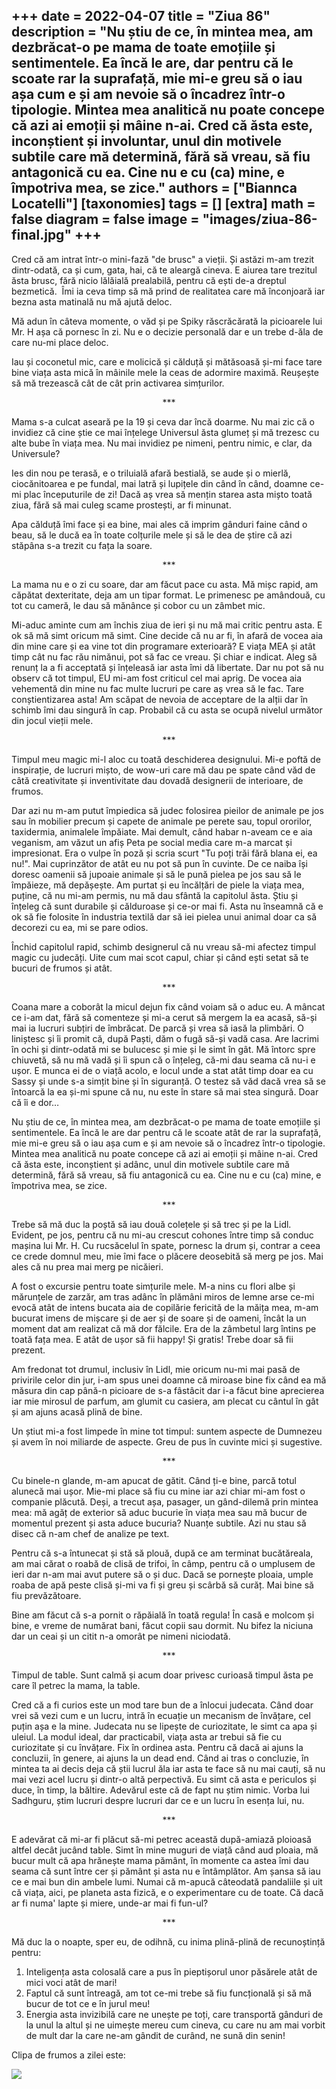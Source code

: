 
+++
date = 2022-04-07
title = "Ziua 86"
description = "Nu știu de ce, în mintea mea, am dezbrăcat-o pe mama de toate emoțiile și sentimentele. Ea încă le are, dar pentru că le scoate rar la suprafață, mie mi-e greu să o iau așa cum e și am nevoie să o încadrez într-o tipologie. Mintea mea analitică nu poate concepe că azi ai emoții și mâine n-ai. Cred că ăsta este, inconștient și involuntar, unul din motivele subtile care mă determină, fără să vreau, să fiu antagonică cu ea. Cine nu e cu (ca) mine, e împotriva mea, se zice."
authors = ["Biannca Locatelli"]
[taxonomies]
tags = []
[extra]
math = false
diagram = false
image = "images/ziua-86-final.jpg"
+++
---

Cred că am intrat într-o mini-fază "de brusc" a vieții. Și astăzi m-am trezit dintr-odată, ca și cum, gata, hai, că te aleargă cineva. E aiurea tare trezitul ăsta brusc, fără nicio lălăială prealabilă, pentru că ești de-a dreptul bezmetică.  Îmi ia ceva timp să mă prind de realitatea care mă înconjoară iar bezna asta matinală nu mă ajută deloc.

Mă adun în câteva momente, o văd și pe Spiky răscrăcărată la picioarele lui Mr. H așa că pornesc în zi. Nu e o decizie personală dar e un trebe d-ăla de care nu-mi place deloc.

Iau și coconetul mic, care e molicică și călduță și mătăsoasă și-mi face tare bine viața asta mică în mâinile mele la ceas de adormire maximă. Reușește să mă trezească cât de cât prin activarea simțurilor.

<p style="text-align: center;">***</p>

Mama s-a culcat aseară pe la 19 și ceva dar încă doarme. Nu mai zic că o invidiez că cine știe ce mai înțelege Universul ăsta glumeț și mă trezesc cu alte bube în viața mea. Nu mai invidiez pe nimeni, pentru nimic, e clar, da Universule?

Ies din nou pe terasă, e o triluială afară bestială, se aude și o mierlă, ciocănitoarea e pe fundal, mai latră și lupițele din când în când, doamne ce-mi plac începuturile de zi! Dacă aș vrea să mențin starea asta mișto toată ziua, fără să mai culeg scame prostești, ar fi minunat.

Apa călduță îmi face și ea bine, mai ales că imprim gânduri faine când o beau, să le ducă ea în toate colțurile mele și să le dea de știre că azi stăpâna s-a trezit cu fața la soare.

<p style="text-align: center;">***</p>

La mama nu e o zi cu soare, dar am făcut pace cu asta. Mă mișc rapid, am căpătat dexteritate, deja am un tipar format. Le primenesc pe amândouă, cu tot cu cameră, le dau să mănânce și cobor cu un zâmbet mic.

Mi-aduc aminte cum am închis ziua de ieri și nu mă mai critic pentru asta. E ok să mă simt oricum mă simt. Cine decide că nu ar fi, în afară de vocea aia din mine care și ea vine tot din programare exterioară? E viața MEA și atât timp cât nu fac rău nimănui, pot să fac ce vreau. Și chiar e indicat. Aleg să renunț la a fi acceptată și înțeleasă iar asta îmi dă libertate. Dar nu pot să nu observ că tot timpul, EU mi-am fost criticul cel mai aprig. De vocea aia vehementă din mine nu fac multe lucruri pe care aș vrea să le fac. Tare conștientizarea asta! Am scăpat de nevoia de acceptare de la alții dar în schimb îmi dau singură în cap. Probabil că cu asta se ocupă nivelul următor din jocul vieții mele.

<p style="text-align: center;">***</p>

Timpul meu magic mi-l aloc cu toată deschiderea designului. Mi-e poftă de inspirație, de lucruri mișto, de wow-uri care mă dau pe spate când văd de câtă creativitate și inventivitate dau dovadă designerii de interioare, de frumos.

Dar azi nu m-am putut împiedica să judec folosirea pieilor de animale pe jos sau în mobilier precum și capete de animale pe perete sau, topul ororilor, taxidermia, animalele împăiate. Mai demult, când habar n-aveam ce e aia veganism, am văzut un afiș Peta pe social media care m-a marcat și impresionat. Era o vulpe în poză și scria scurt "Tu poți trăi fără blana ei, ea nu!". Mai cuprinzător de atât eu nu pot să pun în cuvinte. De ce naiba își doresc oamenii să jupoaie animale și să le pună pielea pe jos sau să le împăieze, mă depășește. Am purtat și eu încălțări de piele la viața mea, puține, că nu mi-am permis, nu mă dau sfântă la capitolul ăsta. Știu și înțeleg că sunt durabile și călduroase și ce-or mai fi. Asta nu înseamnă că e ok să fie folosite în industria textilă dar să iei pielea unui animal doar ca să decorezi cu ea, mi se pare odios.

Închid capitolul rapid, schimb designerul că nu vreau să-mi afectez timpul magic cu judecăți. Uite cum mai scot capul, chiar și când ești setat să te bucuri de frumos și atât.

<p style="text-align: center;">***</p>

Coana mare a coborât la micul dejun fix când voiam să o aduc eu. A mâncat ce i-am dat, fără să comenteze și mi-a cerut să mergem la ea acasă, să-și mai ia lucruri subțiri de îmbrăcat. De parcă și vrea să iasă la plimbări. O liniștesc și îi promit că, după Paști, dăm o fugă să-și vadă casa. Are lacrimi în ochi și dintr-odată mi se bulucesc și mie și le simt în gât. Mă întorc spre chiuvetă, să nu mă vadă și îi spun că o înțeleg, că-mi dau seama că nu-i e ușor. E munca ei de o viață acolo, e locul unde a stat atât timp doar ea cu Sassy și unde s-a simțit bine și în siguranță. O testez să văd dacă vrea să se întoarcă la ea și-mi spune că nu, nu este în stare să mai stea singură. Doar că îi e dor…

Nu știu de ce, în mintea mea, am dezbrăcat-o pe mama de toate emoțiile și sentimentele. Ea încă le are dar pentru că le scoate atât de rar la suprafață, mie mi-e greu să o iau așa cum e și am nevoie să o încadrez într-o tipologie. Mintea mea analitică nu poate concepe că azi ai emoții și mâine n-ai. Cred că ăsta este, inconștient și adânc, unul din motivele subtile care mă determină, fără să vreau, să fiu antagonică cu ea. Cine nu e cu (ca) mine, e împotriva mea, se zice.

<p style="text-align: center;">***</p>

Trebe să mă duc la poștă să iau două colețele și să trec și pe la Lidl. Evident, pe jos, pentru că nu mi-au crescut cohones între timp să conduc mașina lui Mr. H. Cu rucsăcelul în spate, pornesc la drum și, contrar a ceea ce crede domnul meu, mie îmi face o plăcere deosebită să merg pe jos. Mai ales că nu prea mai merg pe nicăieri.

A fost o excursie pentru toate simțurile mele. M-a nins cu flori albe și mărunțele de zarzăr, am tras adânc în plămâni miros de lemne arse ce-mi evocă atât de intens bucata aia de copilărie fericită de la măița mea, m-am bucurat imens de mișcare și de aer și de soare și de oameni, încât la un moment dat am realizat că mă dor fălcile. Era de la zâmbetul larg întins pe toată fața mea. E atât de ușor să fii happy! Și gratis! Trebe doar să fii prezent.

Am fredonat tot drumul, inclusiv în Lidl, mie oricum nu-mi mai pasă de privirile celor din jur, i-am spus unei doamne că miroase bine fix când ea mă măsura din cap până-n picioare de s-a fâstâcit dar i-a făcut bine aprecierea iar mie mirosul de parfum, am glumit cu casiera, am plecat cu cântul în gât și am ajuns acasă plină de bine.

Un știut mi-a fost limpede în mine tot timpul: suntem aspecte de Dumnezeu și avem în noi miliarde de aspecte. Greu de pus în cuvinte mici și sugestive.

<p style="text-align: center;">***</p>

Cu binele-n glande, m-am apucat de gătit. Când ți-e bine, parcă totul alunecă mai ușor. Mie-mi place să fiu cu mine iar azi chiar mi-am fost o companie plăcută. Deși, a trecut așa, pasager, un gând-dilemă prin mintea mea: mă agăț de exterior să aduc bucurie în viața mea sau mă bucur de momentul prezent și asta aduce bucuria? Nuanțe subtile. Azi nu stau să disec că n-am chef de analize pe text.

Pentru că s-a întunecat și stă să plouă, după ce am terminat bucătăreala, am mai cărat o roabă de clisă de trifoi, în câmp, pentru că o umplusem de ieri dar n-am mai avut putere să o și duc. Dacă se pornește ploaia, umple roaba de apă peste clisă și-mi va fi și greu și scârbă să curăț. Mai bine să fiu prevăzătoare.

Bine am făcut că s-a pornit o răpăială în toată regula! În casă e molcom și bine, e vreme de numărat bani, făcut copii sau dormit. Nu bifez la niciuna dar un ceai și un citit n-a omorât pe nimeni niciodată.

<p style="text-align: center;">***</p>

Timpul de table. Sunt calmă și acum doar privesc curioasă timpul ăsta pe care îl petrec la mama, la table.

Cred că a fi curios este un mod tare bun de a înlocui judecata. Când doar vrei să vezi cum e un lucru, intră în ecuație un mecanism de învățare, cel puțin așa e la mine. Judecata nu se lipește de curiozitate, le simt ca apa și uleiul. La modul ideal, dar practicabil, viața asta ar trebui să fie cu curiozitate și cu învățare. Fix în ordinea asta. Pentru că dacă ai ajuns la concluzii, în genere, ai ajuns la un dead end. Când ai tras o concluzie, în mintea ta ai decis deja că știi lucrul ăla iar asta te face să nu mai cauți, să nu mai vezi acel lucru și dintr-o altă perpectivă. Eu simt că asta e periculos și duce, în timp, la băltire. Adevărul este că de fapt nu știm nimic. Vorba lui Sadhguru, știm lucruri despre lucruri dar ce e un lucru în esența lui, nu.

<p style="text-align: center;">***</p>

E adevărat că mi-ar fi plăcut să-mi petrec această după-amiază ploioasă altfel decât jucând table. Simt în mine muguri de viață când aud ploaia, mă bucur mult că apa hrănește mama pământ, în momente ca astea îmi dau seama că sunt între cer și pământ și asta nu e întâmplător. Am șansa să iau ce e mai bun din ambele lumi. Numai că m-apucă câteodată pandaliile și uit că viața, aici, pe planeta asta fizică, e o experimentare cu de toate. Că dacă ar fi numa' lapte și miere, unde-ar mai fi fun-ul?

<p style="text-align: center;">***</p>

Mă duc la o noapte, sper eu, de odihnă, cu inima plină-plină de recunoștință pentru:

1. Inteligența asta colosală care a pus în pieptișorul unor păsărele atât de mici voci atât de mari!
2. Faptul că sunt întreagă, am tot ce-mi trebe să fiu funcțională și să mă bucur de tot ce e în jurul meu!
3. Energia asta invizibilă care ne unește pe toți, care transportă gânduri de la unul la altul și ne uimește mereu cum cineva, cu care nu am mai vorbit de mult dar la care ne-am gândit de curând, ne sună din senin!

Clipa de frumos a zilei este:

<div class="flex justify-center">
  <img src="images/outfit.jpeg" />
</div>
